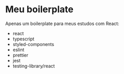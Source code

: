 # Meu boilerplate 

Apenas um boilerplate para meus estudos com React:

- react
- typescript
- styled-components
- eslint
- prettier
- jest
- testing-library/react
